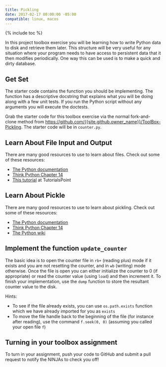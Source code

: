 ```yaml
---
title: Pickling
date: 2017-02-17 00:00:00 -05:00
compatible: linux, macos
---
```


{% include toc %}

In this project toolbox exercise you will be learning how to write Python data
to disk and retrieve them later. This structure will be very useful for any
situation where your program needs to have access to persistent data that it
then modifies periodically. One way this can be used is to make a quick and
dirty database.

## Get Set

The starter code contains the function you should be implementing. The
function has a descriptive docstring that explains what you will be doing
along with a few unit tests. If you run the Python script without any
arguments you will execute the doctests.

Grab the starter code for this toolbox exercise via the normal fork-and-clone
method from <https://github.com/{{site.github.owner_name}}/ToolBox-Pickling>.
The starter code will be in `counter.py`.

## Learn About File Input and Output

There are many good resources to use to learn about files. Check out some of
these resources:

* [The Python documentation](https://docs.python.org/3/tutorial/inputoutput.html)
* [Think Python Chapter 14](http://greenteapress.com/thinkpython2/html/thinkpython2015.html)
* [This tutorial](http://www.tutorialspoint.com/python/python_files_io.htm) at TutorialsPoint

## Learn About Pickle

There are many good resources to use to learn about pickling. Check out some
of these resources:

* [The Python documentation](https://docs.python.org/3/library/pickle.html)
* [Think Python Chapter 14](http://greenteapress.com/thinkpython2/html/thinkpython2015.html)
* [The Python wiki](https://wiki.python.org/moin/UsingPickle)

## Implement the function `update_counter`

The basic idea is to open the counter file in `rb+` (reading plus) mode if it
exists and you are not resetting the counter, and in `wb` (writing) mode
otherwise. Once the file is open you can either initialize the counter to 0
(if appropriate) or read the counter value (using `load`) and then increment
it. To finish your implementation, use the `dump` function to store the
resultant counter value to the disk.

Hints:

  * To see if the file already exists, you can use `os.path.exists` function which we have already imported for you as `exists`
  * To move the file handle back to the beginning of the file (for instance after reading), use the command `f.seek(0, 0)` (assuming you called your open file `f`)

## Turning in your toolbox assignment

To turn in your assignment, push your code to GitHub and submit a pull request
to notify the NINJAs to check you off!
